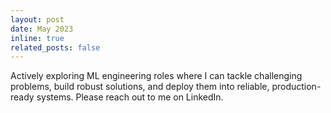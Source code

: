 ```yaml
---
layout: post
date: May 2023
inline: true
related_posts: false
---
```


Actively exploring ML engineering roles where I can tackle challenging problems, build robust solutions, and deploy them into reliable, production-ready systems. Please reach out to me on LinkedIn.

